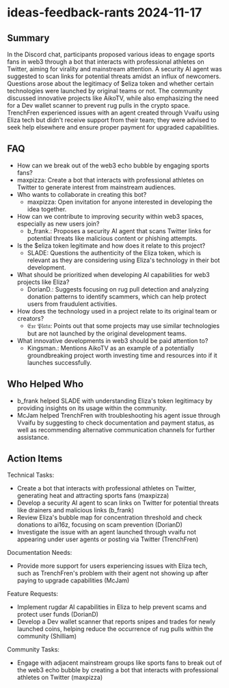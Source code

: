 # ideas-feedback-rants 2024-11-17

## Summary

In the Discord chat, participants proposed various ideas to engage sports fans in web3 through a bot that interacts with
professional athletes on Twitter, aiming for virality and mainstream attention. A security AI agent was suggested to
scan links for potential threats amidst an influx of newcomers. Questions arose about the legitimacy of $eliza token and
whether certain technologies were launched by original teams or not. The community discussed innovative projects like
AikoTV, while also emphasizing the need for a Dev wallet scanner to prevent rug pulls in the crypto space. TrenchFren
experienced issues with an agent created through Vvaifu using Eliza tech but didn't receive support from their team;
they were advised to seek help elsewhere and ensure proper payment for upgraded capabilities.

## FAQ

- How can we break out of the web3 echo bubble by engaging sports fans?
- maxpizza: Create a bot that interacts with professional athletes on Twitter to generate interest from mainstream
  audiences.
- Who wants to collaborate in creating this bot?
    - maxpizza: Open invitation for anyone interested in developing the idea together.
- How can we contribute to improving security within web3 spaces, especially as new users join?
    - b_frank.: Proposes a security AI agent that scans Twitter links for potential threats like malicious content or
      phishing attempts.
- Is the $eliza token legitimate and how does it relate to this project?
    - SLADE: Questions the authenticity of the Eliza token, which is relevant as they are considering using Eliza's
      technology in their bot development.
- What should be prioritized when developing AI capabilities for web3 projects like Eliza?
    - DorianD.: Suggests focusing on rug pull detection and analyzing donation patterns to identify scammers, which can
      help protect users from fraudulent activities.
- How does the technology used in a project relate to its original team or creators?
    - 𝔈𝔵𝔢 𝔓𝔩𝔞𝔱𝔞: Points out that some projects may use similar technologies but are not launched by the original
      development teams.
- What innovative developments in web3 should be paid attention to?
    - Kingsman.: Mentions AikoTV as an example of a potentially groundbreaking project worth investing time and
      resources into if it launches successfully.

## Who Helped Who

- b_frank helped SLADE with understanding Eliza's token legitimacy by providing insights on its usage within the
  community.
- McJam helped TrenchFren with troubleshooting his agent issue through Vvaifu by suggesting to check documentation and payment status, as well as recommending alternative communication channels for further assistance.

## Action Items

Technical Tasks:

- Create a bot that interacts with professional athletes on Twitter, generating heat and attracting sports fans (maxpizza)
- Develop a security AI agent to scan links on Twitter for potential threats like drainers and malicious links (b_frank)
- Review Eliza's bubble map for concentration threshold and check donations to ai16z, focusing on scam prevention (DorianD)
- Investigate the issue with an agent launched through vvaifu not appearing under user agents or posting via Twitter (TrenchFren)

Documentation Needs:

- Provide more support for users experiencing issues with Eliza tech, such as TrenchFren's problem with their agent not showing up after paying to upgrade capabilities (McJam)

Feature Requests:

- Implement rugdar AI capabilities in Eliza to help prevent scams and protect user funds (DorianD)
- Develop a Dev wallet scanner that reports snipes and trades for newly launched coins, helping reduce the occurrence of rug pulls within the community (Shilliam)

Community Tasks:

- Engage with adjacent mainstream groups like sports fans to break out of the web3 echo bubble by creating a bot that interacts with professional athletes on Twitter (maxpizza)
